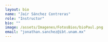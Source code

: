 ```yaml
---
layout: bio
name: "Jair Sánchez Contreras"
role: "Instructor"
bio: ""
image: /assets/Imagenes/FotosBios/bioPaul.png
email: "jonathan.sanchez@ibt.unam.mx"
---
```

